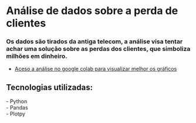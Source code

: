 <h1>Análise de dados sobre a perda de clientes</h1>

<h3>Os dados são tirados da antiga telecom, a análise visa tentar achar uma solução sobre as perdas dos clientes, que simboliza milhões em dinheiro.</h3>

- [Aceso a análise no google colab para visualizar melhor os gráficos](https://colab.research.google.com/drive/1aiuAPdorEwsQ_Kv8on-udWUraSQbpKzd?usp=sharing)

<h2>Tecnologias utilizadas:</h2>
<p>- Python<br>- Pandas<br>- Plotpy</p>
